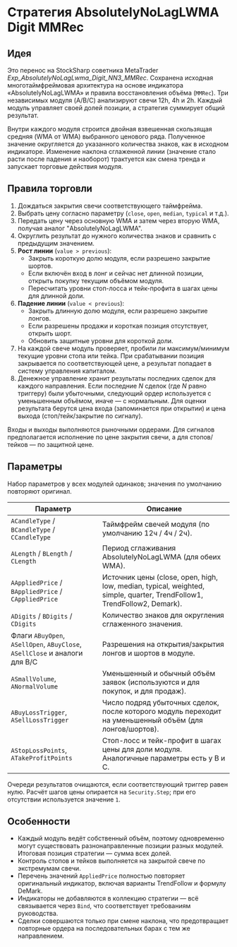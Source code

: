 # Стратегия AbsolutelyNoLagLWMA Digit MMRec

## Идея

Это перенос на StockSharp советника MetaTrader *Exp_AbsolutelyNoLagLwma_Digit_NN3_MMRec*. Сохранена исходная многотаймфреймовая архитектура на основе индикатора «AbsolutelyNoLagLWMA» и правила восстановления объёма (`MMRec`). Три независимых модуля (A/B/C) анализируют свечи 12h, 4h и 2h. Каждый модуль управляет своей долей позиции, а стратегия суммирует общий результат.

Внутри каждого модуля строится двойная взвешенная скользящая средняя (WMA от WMA) выбранного ценового ряда. Полученное значение округляется до указанного количества знаков, как в исходном индикаторе. Изменение наклона сглаженной линии (значение стало расти после падения и наоборот) трактуется как смена тренда и запускает торговые действия модуля.

## Правила торговли

1. Дождаться закрытия свечи соответствующего таймфрейма.
2. Выбрать цену согласно параметру (`close`, `open`, `median`, `typical` и т.д.).
3. Передать цену через основную WMA и затем через вторую WMA, получая аналог "AbsolutelyNoLagLWMA".
4. Округлить результат до нужного количества знаков и сравнить с предыдущим значением.
5. **Рост линии** (`value > previous`):
   - Закрыть короткую долю модуля, если разрешено закрытие шортов.
   - Если включён вход в лонг и сейчас нет длинной позиции, открыть покупку текущим объёмом модуля.
   - Пересчитать уровни стоп-лосса и тейк-профита в шагах цены для длинной доли.
6. **Падение линии** (`value < previous`):
   - Закрыть длинную долю модуля, если разрешено закрытие лонгов.
   - Если разрешены продажи и короткая позиция отсутствует, открыть шорт.
   - Обновить защитные уровни для короткой доли.
7. На каждой свече модуль проверяет, пробили ли максимум/минимум текущие уровни стопа или тейка. При срабатывании позиция закрывается по соответствующей цене, а результат попадает в систему управления капиталом.
8. Денежное управление хранит результаты последних сделок для каждого направления. Если последние *N* сделок (где *N* равно триггеру) были убыточными, следующий ордер используется с уменьшенным объёмом, иначе — с нормальным. Для оценки результата берутся цена входа (запоминается при открытии) и цена выхода (стоп/тейк/закрытие по сигналу).

Входы и выходы выполняются рыночными ордерами. Для сигналов предполагается исполнение по цене закрытия свечи, а для стопов/тейков — по защитной цене.

## Параметры

Набор параметров у всех модулей одинаков; значения по умолчанию повторяют оригинал.

| Параметр | Описание |
|----------|----------|
| `ACandleType` / `BCandleType` / `CCandleType` | Таймфрейм свечей модуля (по умолчанию 12ч / 4ч / 2ч). |
| `ALength` / `BLength` / `CLength` | Период сглаживания AbsolutelyNoLagLWMA (для обеих WMA). |
| `AAppliedPrice` / `BAppliedPrice` / `CAppliedPrice` | Источник цены (close, open, high, low, median, typical, weighted, simple, quarter, TrendFollow1, TrendFollow2, Demark). |
| `ADigits` / `BDigits` / `CDigits` | Количество знаков для округления сглаженного значения. |
| Флаги `ABuyOpen`, `ASellOpen`, `ABuyClose`, `ASellClose` и аналоги для B/C | Разрешения на открытия/закрытия лонгов и шортов в модуле. |
| `ASmallVolume`, `ANormalVolume` | Уменьшенный и обычный объём заявок (используются и для покупок, и для продаж). |
| `ABuyLossTrigger`, `ASellLossTrigger` | Число подряд убыточных сделок, после которого модуль переходит на уменьшенный объём (для лонгов/шортов). |
| `AStopLossPoints`, `ATakeProfitPoints` | Стоп-лосс и тейк-профит в шагах цены для доли модуля. Аналогичные параметры есть у B и C. |

Очереди результатов очищаются, если соответствующий триггер равен нулю. Расчёт шагов цены опирается на `Security.Step`; при его отсутствии используется значение `1`.

## Особенности

- Каждый модуль ведёт собственный объём, поэтому одновременно могут существовать разнонаправленные позиции разных модулей. Итоговая позиция стратегии — сумма всех долей.
- Контроль стопов и тейков выполняется на закрытой свече по экстремумам свечи.
- Перечень значений `AppliedPrice` полностью повторяет оригинальный индикатор, включая варианты TrendFollow и формулу DeMark.
- Индикаторы не добавляются в коллекцию стратегии — всё связывается через `Bind`, что соответствует требованиям руководства.
- Сделки совершаются только при смене наклона, что предотвращает повторные ордера на последовательных барах с тем же направлением.
